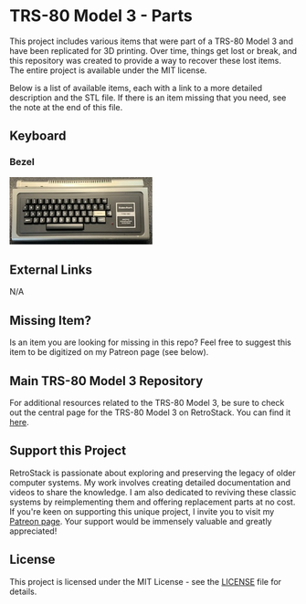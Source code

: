 # TRS-80 Model 3 - Parts

This project includes various items that were part of a TRS-80 Model 3 and have been replicated for 3D printing. Over time, things get lost or break, and this repository was created to provide a way to recover these lost items. The entire project is available under the MIT license.

Below is a list of available items, each with a link to a more detailed description and the STL file. If there is an item missing that you need, see the note at the end of this file.

## Keyboard

### Bezel

[![Keyboard Bezel](/Keyboard_Bezel/Thumb.JPG)](/Keyboard_Bezel/)

## External Links

N/A

## Missing Item?

Is an item you are looking for missing in this repo? Feel free to suggest this item to be digitized on my Patreon page (see below).

## Main TRS-80 Model 3 Repository

For additional resources related to the TRS-80 Model 3, be sure to check out the central page for the TRS-80 Model 3 on RetroStack. You can find it [here](https://www.github.com/RetroStack/TRS-80-Model-3).

## Support this Project

RetroStack is passionate about exploring and preserving the legacy of older computer systems. My work involves creating detailed documentation and videos to share the knowledge. I am also dedicated to reviving these classic systems by reimplementing them and offering replacement parts at no cost. If you're keen on supporting this unique project, I invite you to visit my [Patreon page](https://www.patreon.com/RetroStack). Your support would be immensely valuable and greatly appreciated!

## License

This project is licensed under the MIT License - see the [LICENSE](LICENSE) file for details.

